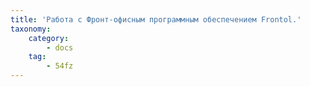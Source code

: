 ```yaml
---
title: 'Работа с Фронт-офисным программным обеспечением Frontol.'
taxonomy:
    category:
        - docs
    tag:
        - 54fz
---
```



